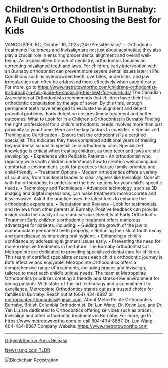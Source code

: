 # Children's Orthodontist in Burnaby: A Full Guide to Choosing the Best for Kids

VANCOUVER, BC, October 10, 2025 /24-7PressRelease/ -- Orthodontic treatments like braces and Invisalign are not just about aesthetics; they also play a crucial role in ensuring proper dental alignment and overall well-being. As a specialized branch of dentistry, orthodontics focuses on correcting misaligned teeth and jaws. For children, early intervention with an Burnaby orthodontist can prevent more severe dental issues later in life. Conditions such as overcrowded teeth, overbites, underbites, and jaw irregularities can often be addressed more effectively when caught early. For more, go to https://www.metrotownortho.com/childrens-orthodontist-in-burnaby-a-full-guide-to-choosing-the-best-for-your-kids/  The Canadian Association of Orthodontists recommends that children have their first orthodontic consultation by the age of seven. By this time, enough permanent teeth have emerged to evaluate the alignment and detect potential problems. Early detection ensures timely treatment and better outcomes.  What to Look for in a Children's Orthodontist in Burnaby  Finding the right professional for a child's orthodontic needs involves more than just proximity to your home. Here are the key factors to consider:  • Specialized Training and Certification - Ensure that the orthodontist is a certified specialist. This indicates they have completed additional years of training beyond dental school to specialize in orthodontic care. Specialized knowledge is critical when treating children, as their teeth and jaws are still developing.  • Experience with Pediatric Patients - An orthodontist who regularly works with children understands how to create a welcoming and comfortable environment. Look for practices that are family-oriented and child-friendly.  • Treatment Options - Modern orthodontics offers a variety of solutions, from traditional braces to clear aligners like Invisalign. Consult with the orthodontist to understand the best options for your child's specific needs.  • Technology and Techniques - Advanced technology, such as 3D imaging and digital impressions, can make treatments more accurate and less invasive. Ask if the practice uses the latest tools to enhance the orthodontic experience.  • Reputation and Reviews - Look for testimonials and reviews from other parents in Burnaby. Positive feedback can provide insights into the quality of care and service.  Benefits of Early Orthodontic Treatment  Early children's orthodontic treatment offers numerous advantages for patients, including:  • Guiding the growth of the jaw to accommodate permanent teeth properly. • Reducing the risk of tooth decay and gum disease by improving oral hygiene. • Enhancing a child's confidence by addressing alignment issues early. • Preventing the need for more extensive treatments in the future.  The Burnaby orthodontists at Metropointe are dedicated to providing specialized dental care for children. This team of certified specialists ensures each child's orthodontic journey is both effective and enjoyable. Metropointe Orthodontics offers a comprehensive range of treatments, including braces and Invisalign, tailored to meet each child's unique needs.  The team at Metropointe Orthodontics prioritizes creating a friendly and stress-free environment for young patients. With state-of-the-art technology and a commitment to excellence, Metropointe Orthodontics stands out as a trusted choice for families in Burnaby.  Reach out at (604) 434-8887 or metropointeorthodontics@gmail.com.  About Metro Pointe Orthodontics  Burnaby, British Columbia Orthodontist, Dr. Lun Wang, Dr. Kevin Lee, and Dr. Yan Liu are dedicated to Orthodontics offering services such as braces, Invisalign and other orthodontic treatments in Burnaby.  For more, go to https://www.metrotownortho.com/ or call 604-434-8887.  Dr. Lun Wang 604-434-8887 Company Website: https://www.metrotownortho.com 

---

[Original/Source Press Release](https://www.24-7pressrelease.com/press-release/527590/childrens-orthodontist-in-burnaby-a-full-guide-to-choosing-the-best-for-kids)
                    

[Newsramp.com TLDR](https://newsramp.com/curated-news/early-orthodontic-care-key-to-children-s-dental-health-in-burnaby/3a4809650cbd94f7516b0a22bf9542f6) 

 

 



![Blockchain Registration](https://cdn.newsramp.app/24-7PressRelease/qrcode/2510/10/jadeLS0t.webp)